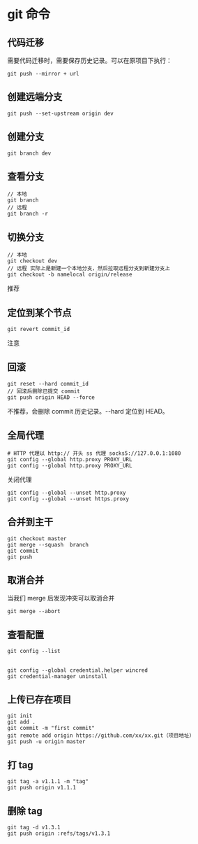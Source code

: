 <!--
 * @Author: your name
 * @Date: 2021-07-28 10:43:40
 * @LastEditTime: 2021-09-16 09:14:35
 * @LastEditors: Please set LastEditors
 * @Description: In User Settings Edit
 * @FilePath: \qz-admind:\projects\blog\git\command.md
-->
# git 命令

## 代码迁移
需要代码迁移时，需要保存历史记录。可以在原项目下执行：
```
git push --mirror + url
```

## 创建远端分支
```
git push --set-upstream origin dev
```

## 创建分支

```
git branch dev
```

## 查看分支

```
// 本地
git branch
// 远程
git branch -r
```

## 切换分支

```
// 本地
git checkout dev
// 远程 实际上是新建一个本地分支，然后拉取远程分支到新建分支上
git checkout -b namelocal origin/release
```
推荐

## 定位到某个节点
```
git revert commit_id
```
注意

## 回滚
```
git reset --hard commit_id
// 回滚后删除已提交 commit
git push origin HEAD --force
```
不推荐，会删除 commit 历史记录。--hard 定位到 HEAD。
## 全局代理
```
# HTTP 代理以 http:// 开头 ss 代理 socks5://127.0.0.1:1080
git config --global http.proxy PROXY_URL
git config --global http.proxy PROXY_URL
```
关闭代理
```
git config --global --unset http.proxy
git config --global --unset https.proxy
```

## 合并到主干
```
git checkout master 
git merge --squash  branch
git commit 
git push
```

## 取消合并
当我们 merge 后发现冲突可以取消合并
```
git merge --abort
```

## 查看配置
```
git config --list
```

## 
```
git config --global credential.helper wincred
git credential-manager uninstall
```

## 上传已存在项目
```
git init
git add .
git commit -m "first commit"
git remote add origin https://github.com/xx/xx.git（项目地址）
git push -u origin master
```
## 打 tag
```
git tag -a v1.1.1 -m "tag"
git push origin v1.1.1
```

## 删除 tag
```
git tag -d v1.3.1
git push origin :refs/tags/v1.3.1
```